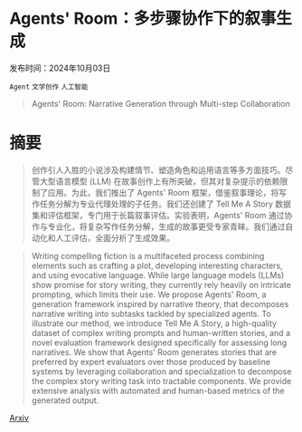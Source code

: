 # Agents' Room：多步骤协作下的叙事生成

发布时间：2024年10月03日

`Agent` `文学创作` `人工智能`

> Agents' Room: Narrative Generation through Multi-step Collaboration

# 摘要

> 创作引人入胜的小说涉及构建情节、塑造角色和运用语言等多方面技巧。尽管大型语言模型 (LLM) 在故事创作上有所突破，但其对复杂提示的依赖限制了应用。为此，我们推出了 Agents' Room 框架，借鉴叙事理论，将写作任务分解为专业代理处理的子任务。我们还创建了 Tell Me A Story 数据集和评估框架，专门用于长篇叙事评估。实验表明，Agents' Room 通过协作与专业化，将复杂写作任务分解，生成的故事更受专家青睐。我们通过自动化和人工评估，全面分析了生成效果。

> Writing compelling fiction is a multifaceted process combining elements such as crafting a plot, developing interesting characters, and using evocative language. While large language models (LLMs) show promise for story writing, they currently rely heavily on intricate prompting, which limits their use. We propose Agents' Room, a generation framework inspired by narrative theory, that decomposes narrative writing into subtasks tackled by specialized agents. To illustrate our method, we introduce Tell Me A Story, a high-quality dataset of complex writing prompts and human-written stories, and a novel evaluation framework designed specifically for assessing long narratives. We show that Agents' Room generates stories that are preferred by expert evaluators over those produced by baseline systems by leveraging collaboration and specialization to decompose the complex story writing task into tractable components. We provide extensive analysis with automated and human-based metrics of the generated output.

[Arxiv](https://arxiv.org/abs/2410.02603)
